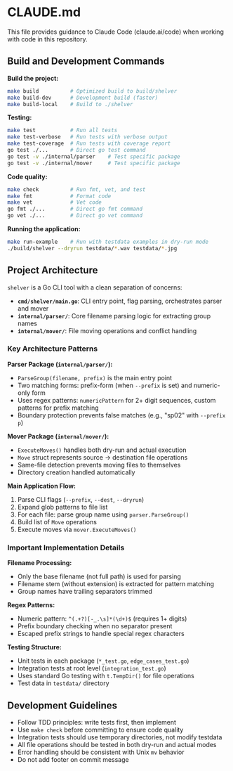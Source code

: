 # CLAUDE.md

This file provides guidance to Claude Code (claude.ai/code) when working with code in this repository.

## Build and Development Commands

**Build the project:**
```bash
make build          # Optimized build to build/shelver
make build-dev      # Development build (faster)
make build-local    # Build to ./shelver
```

**Testing:**
```bash
make test           # Run all tests
make test-verbose   # Run tests with verbose output
make test-coverage  # Run tests with coverage report
go test ./...       # Direct go test command
go test -v ./internal/parser    # Test specific package
go test -v ./internal/mover     # Test specific package
```

**Code quality:**
```bash
make check          # Run fmt, vet, and test
make fmt            # Format code
make vet            # Vet code
go fmt ./...        # Direct go fmt command
go vet ./...        # Direct go vet command
```

**Running the application:**
```bash
make run-example    # Run with testdata examples in dry-run mode
./build/shelver --dryrun testdata/*.wav testdata/*.jpg
```

## Project Architecture

`shelver` is a Go CLI tool with a clean separation of concerns:

- **`cmd/shelver/main.go`**: CLI entry point, flag parsing, orchestrates parser and mover
- **`internal/parser/`**: Core filename parsing logic for extracting group names
- **`internal/mover/`**: File moving operations and conflict handling

### Key Architecture Patterns

**Parser Package (`internal/parser/`):**
- `ParseGroup(filename, prefix)` is the main entry point
- Two matching forms: prefix-form (when `--prefix` is set) and numeric-only form
- Uses regex patterns: `numericPattern` for 2+ digit sequences, custom patterns for prefix matching
- Boundary protection prevents false matches (e.g., "sp02" with `--prefix p`)

**Mover Package (`internal/mover/`):**
- `ExecuteMoves()` handles both dry-run and actual execution
- `Move` struct represents source → destination file operations
- Same-file detection prevents moving files to themselves
- Directory creation handled automatically

**Main Application Flow:**
1. Parse CLI flags (`--prefix`, `--dest`, `--dryrun`)
2. Expand glob patterns to file list
3. For each file: parse group name using `parser.ParseGroup()`
4. Build list of `Move` operations
5. Execute moves via `mover.ExecuteMoves()`

### Important Implementation Details

**Filename Processing:**
- Only the base filename (not full path) is used for parsing
- Filename stem (without extension) is extracted for pattern matching
- Group names have trailing separators trimmed

**Regex Patterns:**
- Numeric pattern: `^(.+?)[-_.\s]*(\d+)$` (requires 1+ digits)
- Prefix boundary checking when no separator present
- Escaped prefix strings to handle special regex characters

**Testing Structure:**
- Unit tests in each package (`*_test.go`, `edge_cases_test.go`)
- Integration tests at root level (`integration_test.go`)
- Uses standard Go testing with `t.TempDir()` for file operations
- Test data in `testdata/` directory

## Development Guidelines

- Follow TDD principles: write tests first, then implement
- Use `make check` before committing to ensure code quality
- Integration tests should use temporary directories, not modify testdata
- All file operations should be tested in both dry-run and actual modes
- Error handling should be consistent with Unix `mv` behavior
- Do not add footer on commit message
